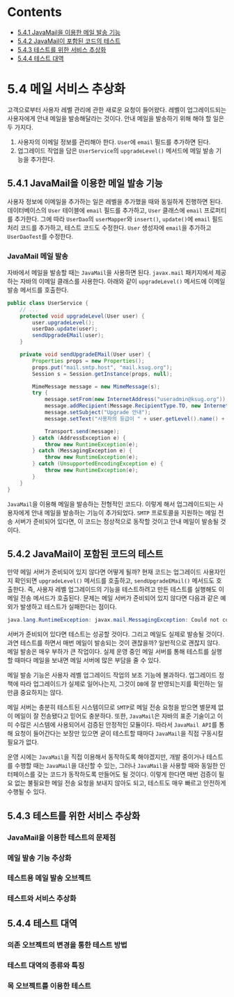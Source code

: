 # Contents

- [5.4.1 JavaMail을 이용한 메일 발송 기능](#541-JavaMail을-이용한-메일-발송-기능)
- [5.4.2 JavaMail이 포함된 코드의 테스트](#542-JavaMail이-포함된-코드의-테스트)
- [5.4.3 테스트를 위한 서비스 추상화](#543-테스트를-위한-서비스-추상화)
- [5.4.4 테스트 대역](#544-테스트-대역)

# 5.4 메일 서비스 추상화

고객으로부터 사용자 레벨 관리에 관한 새로운 요청이 들어왔다. 레벨이 업그레이드되는 사용자에게 안내 메일을 발송해달라는 것이다. 안내 메일을 발송하기 위해 해야 할 일은 두 가지다.

1. 사용자의 이메일 정보를 관리해아 한다. `User`에 `email` 필드를 추가하면 된다.
2. 업그레이드 작업을 담은 `UserService`의 `upgradeLevel()` 메서드에 메일 발송 기능을 추가한다.

## 5.4.1 JavaMail을 이용한 메일 발송 기능

사용자 정보에 이메일을 추가하는 일은 레벨을 추가했을 때와 동일하게 진행하면 된다. 데이터베이스의 `User` 테이블에 `email` 필드를 추가하고, `User` 클래스에 `email` 프로퍼티를 추가한다. 그에 따라 `UserDao`의 `userMapper`와 `insert()`, `update()`에 `email` 필드 처리 코드를 추가하고, 테스트 코드도 수정한다. `User` 생성자에 `email`을 추가하고 `UserDaoTest`를 수정한다.

### JavaMail 메일 발송

자바에서 메일을 발송할 때는 `JavaMail`을 사용하면 된다. `javax.mail` 패키지에서 제공하는 자바의 이메일 클래스를 사용한다. 아래와 같이 `upgradeLevel()` 메서드에 이메일 발송 메서드를 호출한다.

```java
public class UserService {
    // ...
    protected void upgradeLevel(User user) {
        user.upgradeLevel();
        userDao.update(user);
        sendUpgradeEMail(user);
    }

    private void sendUpgradeEMail(User user) {
        Properties props = new Properties();
        props.put("mail.smtp.host", "mail.ksug.org");
        Session s = Session.getInstance(props, null);

        MimeMessage message = new MimeMessage(s);
        try {
            message.setFrom(new InternetAddress("useradmin@ksug.org"));
            message.addRecipient(Message.RecipientType.TO, new InternetAddress(user.getEmail()));
            message.setSubject("Upgrade 안내");
            message.setText("사용자의 등급이 " + user.getLevel().name() + "로 업그레이드되었습니다");

            Transport.send(message);
        } catch (AddressException e) {
            throw new RuntimeException(e);
        } catch (MessagingException e) {
            throw new RuntimeException(e);
        } catch (UnsupportedEncodingException e) {
            throw new RuntimeException(e);
        }
    }
}
```

`JavaMail`을 이용해 메일을 발송하는 전형적인 코드다. 이렇게 해서 업그레이드되는 사용자에게 안내 메일을 발송하는 기능이 추가되었다. `SMTP` 프로토콜을 지원하는 메일 전송 서버가 준비되어 있다면, 이 코드는 정상적으로 동작할 것이고 안내 메일이 발송될 것이다.

## 5.4.2 JavaMail이 포함된 코드의 테스트

만약 메일 서버가 준비되어 있지 않다면 어떻게 될까? 현재 코드는 업그레이드 사용자인지 확인되면 `upgradeLevel()` 메서드를 호출하고, `sendUpgradeEMail()` 메서드도 호출한다. 즉, 사용자 레벨 업그레이드의 기능을 테스트하려고 만든 테스트를 실행해도 이 메일 전송 메서드가 호출된다. 문제는 메일 서버가 준비되어 있지 않다면 다음과 같은 예외가 발생하고 테스트가 실패한다는 점이다.

```java
java.lang.RuntimeException: javax.mail.MessagingException: Could not connect to SMTP host: mail.ksug.org, port:25;
```

서버가 준비되어 있다면 테스트는 성공할 것이다. 그리고 메일도 실제로 발송될 것이다. 과연 테스트를 하면서 매번 메일이 발송되는 것이 괜찮을까? 일반적으로 괜찮지 않다. 메일 발송은 매우 부하가 큰 작업이다. 실제 운영 중인 메일 서버를 통해 테스트를 실행할 때마다 메일을 보내면 메일 서버에 많은 부담을 줄 수 있다.

메일 발송 기능은 사용자 레벨 업그레이드 작업의 보조 기능에 불과하다. 업그레이드 정책에 따라 업그레이드가 실제로 일어나는지, 그것이 `DB`에 잘 반영되는지를 확인하는 일만큼 중요하지는 않다.

메일 서버는 충분히 테스트된 시스템이므로 `SMTP`로 메일 전송 요청을 받으면 별문제 없이 메일이 잘 전송됐다고 믿어도 충분하다. 또한, `JavaMail`은 자바의 표준 기술이고 이미 수많은 시스템에 사용되어서 검증된 안정적인 모듈이다. 따라서 `JavaMail API`를 통해 요청이 들어간다는 보장만 있으면 굳이 테스트할 때마다 `JavaMail`을 직접 구동시킬 필요가 없다.

운영 시에는 `JavaMail`을 직접 이용해서 동작하도록 해야겠지만, 개발 중이거나 테스트를 수행할 때는 `JavaMail`을 대신할 수 있는, 그러나 `JavaMail`을 사용할 때와 동일한 인터페이스를 갖는 코드가 동작하도록 만들어도 될 것이다. 이렇게 한다면 매번 검증이 필요 없는 불필요한 메일 전송 요청을 보내지 않아도 되고, 테스트도 매우 빠르고 안전하게 수행될 수 있다.

## 5.4.3 테스트를 위한 서비스 추상화

### JavaMail을 이용한 테스트의 문제점

### 메일 발송 기능 추상화

### 테스트용 메일 발송 오브젝트

### 테스트와 서비스 추상화

## 5.4.4 테스트 대역

### 의존 오브젝트의 변경을 통한 테스트 방법

### 테스트 대역의 종류와 특징

### 목 오브젝트를 이용한 테스트
